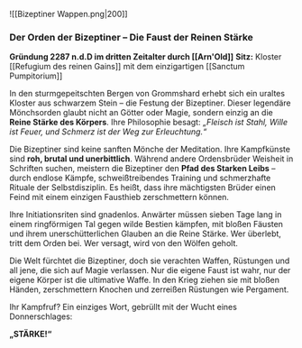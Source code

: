 ![[Bizeptiner Wappen.png|200]]
### **Der Orden der Bizeptiner – Die Faust der Reinen Stärke**
**Gründung 2287 n.d.D im dritten Zeitalter durch [[Arn'Old]]** 
**Sitz:** Kloster [[Refugium des reinen Gains]]  mit dem einzigartigen [[Sanctum Pumpitorium]]

In den sturmgepeitschten Bergen von Grommshard erhebt sich ein uraltes Kloster aus schwarzem Stein – die Festung der Bizeptiner. Dieser legendäre Mönchsorden glaubt nicht an Götter oder Magie, sondern einzig an die **Reine Stärke des Körpers**. Ihre Philosophie besagt: _„Fleisch ist Stahl, Wille ist Feuer, und Schmerz ist der Weg zur Erleuchtung.“_

Die Bizeptiner sind keine sanften Mönche der Meditation. Ihre Kampfkünste sind **roh, brutal und unerbittlich**. Während andere Ordensbrüder Weisheit in Schriften suchen, meistern die Bizeptiner den **Pfad des Starken Leibs** – durch endlose Kämpfe, schweißtreibendes Training und schmerzhafte Rituale der Selbstdisziplin. Es heißt, dass ihre mächtigsten Brüder einen Feind mit einem einzigen Fausthieb zerschmettern können.

Ihre Initiationsriten sind gnadenlos. Anwärter müssen sieben Tage lang in einem ringförmigen Tal gegen wilde Bestien kämpfen, mit bloßen Fäusten und ihrem unerschütterlichen Glauben an die Reine Stärke. Wer überlebt, tritt dem Orden bei. Wer versagt, wird von den Wölfen geholt.

Die Welt fürchtet die Bizeptiner, doch sie verachten Waffen, Rüstungen und all jene, die sich auf Magie verlassen. Nur die eigene Faust ist wahr, nur der eigene Körper ist die ultimative Waffe. In den Krieg ziehen sie mit bloßen Händen, zerschmettern Knochen und zerreißen Rüstungen wie Pergament.

Ihr Kampfruf? Ein einziges Wort, gebrüllt mit der Wucht eines Donnerschlages:

**„STÄRKE!“**
